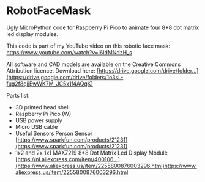 # RobotFaceMask
Ugly MicroPython code for Raspberry Pi Pico to animate four 8*8 dot matrix led display modules.

This code is part of my YouTube video on this robotic face mask: 
https://www.youtube.com/watch?v=i6IdMNdzH_s

All software and CAD models are available on the Creative Commons Attribution licence. Download here:
[https://drive.google.com/drive/folder...](https://drive.google.com/drive/folders/1o3sL-fug2f8qjjEwWK7M_JC5x1f4AQgK)

Parts list:
- 3D printed head shell
- Raspberry Pi Pico (W)
- USB power supply
- Micro USB cable
- Useful Sensors Person Sensor [https://www.sparkfun.com/products/21231](https://www.sparkfun.com/products/21231)
- 1x2 and 2x 1x1 MAX7219 8*8 Dot Matrix Led Display Module [https://nl.aliexpress.com/item/400106...](https://www.aliexpress.us/item/2255800876003296.html)https://www.aliexpress.us/item/2255800876003296.html
